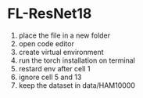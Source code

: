 # FL-ResNet18
1. place the file in a new folder
2. open code editor
3. create virtual environment
4. run the torch installation on terminal
5. restard env after cell 1
6. ignore cell 5 and 13
7. keep the dataset in data/HAM10000
